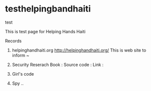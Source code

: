 # testhelpingbandhaiti
test

This is test page for Helping Hands Haiti 


Records 

1. helpinghandhaiti.org 
   http://helpinghandhaiti.org/
   This is web site to inform ~ 
   
2. Security Reserach 
   Book : 
   Source code : 
   Link : 
   
3. Girl's code 
4. Spy .. 






